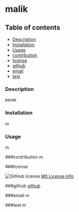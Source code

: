# malik

  ## Table of contents
  * [Description](#description)
  * [Installation](#installation)
  * [Usage](#Usage)
  * [contribution](#contribution)
  * [license](#license)
  * [github](#github)
  * [email](email)
  * [test](test)

  ### Description
  kerek

  ### Installation
   m

  ### Usage
m

  ###contribution
  m

  ###license
  
  ![GitHub license](https://img.shields.io/badge/license-MIT-blue.svg)
  [MIt License Info](https://choosealicense.com/licenses/mit/)

  ###github
  [github](https://github.com/ms)

  ###email
  m

  ###test
  m

